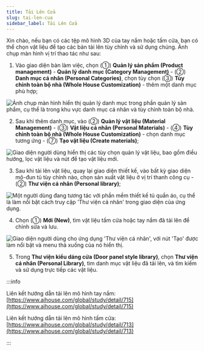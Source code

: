 ```yaml
---
title: Tải Lên Cửa
slug: tai-len-cua
sidebar_label: Tải Lên Cửa
---
```


Xin chào, nếu bạn có các tệp mô hình 3D của tay nắm hoặc tấm cửa, bạn có thể chọn vật liệu để tạo các bản tải lên tùy chỉnh và sử dụng chúng. Ảnh chụp màn hình vị trí thao tác như sau:

1. Vào giao diện bàn làm việc, chọn (①) **Quản lý sản phẩm (Product management)** - **Quản lý danh mục (Category Management)** - (②) **Danh mục cá nhân (Personal Categories)**, chọn tùy chọn (③) **Tùy chỉnh toàn bộ nhà (Whole House Customization)** - thêm một danh mục phù hợp;

![Ảnh chụp màn hình hiển thị quản lý danh mục trong phần quản lý sản phẩm, cụ thể là trong khu vực danh mục cá nhân và tùy chỉnh toàn bộ nhà.](https://storage.googleapis.com/jegavn_kb/images/b462317f-50a2-4a65-b405-d1c727e65a5c.png)

2. Sau khi thêm danh mục, vào (②) **Quản lý vật liệu (Material Management)** - (③) **Vật liệu cá nhân (Personal Materials)** - (④) **Tùy chỉnh toàn bộ nhà (Whole House Customization)** - chọn danh mục tương ứng - (⑦) **Tạo vật liệu (Create materials)**;

![Giao diện người dùng hiển thị các tùy chọn quản lý vật liệu, bao gồm điều hướng, lọc vật liệu và nút để tạo vật liệu mới.](https://storage.googleapis.com/jegavn_kb/images/b5efcb11-0417-4e97-a08b-f8bfa545aa5c.png)

3. Sau khi tải lên vật liệu, quay lại giao diện thiết kế, vào bất kỳ giao diện mô-đun tủ tùy chỉnh nào, chọn sản xuất vật liệu ở vị trí thanh công cụ - (②) **Thư viện cá nhân (Personal library)**;

![Một người dùng đang tương tác với phần mềm thiết kế tủ quần áo, cụ thể là làm nổi bật cách truy cập 'Thư viện cá nhân' trong giao diện của ứng dụng.](https://storage.googleapis.com/jegavn_kb/images/c422ebc9-3a58-445c-9531-933188dd4092.png)

4. Chọn (①) **Mới (New)**, tìm vật liệu tấm cửa hoặc tay nắm đã tải lên để chỉnh sửa và lưu.

![Giao diện người dùng cho ứng dụng 'Thư viện cá nhân', với nút 'Tạo' được làm nổi bật và menu thả xuống của nó hiển thị.](https://storage.googleapis.com/jegavn_kb/images/35804c56-b24d-42ff-bd4b-0d83fecbe0ce.png)

5. Trong **Thư viện kiểu dáng cửa (Door panel style library)**, chọn **Thư viện cá nhân (Personal Library)**, tìm danh mục vật liệu đã tải lên, và tìm kiếm và sử dụng trực tiếp các vật liệu.

:::info

Liên kết hướng dẫn tải lên mô hình tay nắm: [https://www.aihouse.com/global/study/detail/715](https://www.aihouse.com/global/study/detail/715)

Liên kết hướng dẫn tải lên mô hình tấm cửa: [https://www.aihouse.com/global/study/detail/713](https://www.aihouse.com/global/study/detail/713)

:::